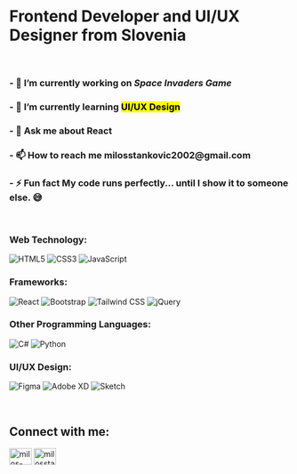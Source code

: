 <h1 align="left">Frontend Developer and UI/UX Designer from Slovenia</h1>

<br>

<h3>- 🔭 I’m currently working on <em>Space Invaders Game</em></h3>
<h3>- 🌱 I’m currently learning <mark>UI/UX Design</mark></h3>
<h3>- 💬 Ask me about React</h3>
<h3>- 📫 How to reach me milosstankovic2002@gmail.com</h3>
<h3>- ⚡ Fun fact My code runs perfectly... until I show it to someone else. 😅</h3>

<br>

### Web Technology:
![HTML5](https://img.shields.io/badge/html5-%23E34F26.svg?style=for-the-badge&logo=html5&logoColor=white) ![CSS3](https://img.shields.io/badge/css3-%231572B6.svg?style=for-the-badge&logo=css3&logoColor=white) ![JavaScript](https://img.shields.io/badge/JavaScript-F7DF1E?style=for-the-badge&logo=javascript&logoColor=black) 

### Frameworks:
![React](https://img.shields.io/badge/React-20232A?style=for-the-badge&logo=react&logoColor=61DAFB) ![Bootstrap](https://img.shields.io/badge/Bootstrap-563D7C?style=for-the-badge&logo=bootstrap&logoColor=white) ![Tailwind CSS](https://img.shields.io/badge/Tailwind_CSS-38B2AC?style=for-the-badge&logo=tailwind-css&logoColor=white) ![jQuery](https://img.shields.io/badge/jQuery-0769AD?style=for-the-badge&logo=jquery&logoColor=white)

### Other Programming Languages:
![C#](https://img.shields.io/badge/C%23-239120?style=for-the-badge&logo=c-sharp&logoColor=white) ![Python](https://img.shields.io/badge/Python-3776AB?style=for-the-badge&logo=python&logoColor=white)

### UI/UX Design:
![Figma](https://img.shields.io/badge/Figma-F24E1E?style=for-the-badge&logo=figma&logoColor=white) ![Adobe XD](https://img.shields.io/badge/Adobe%20XD-470137?style=for-the-badge&logo=Adobe%20XD&logoColor=#FF61F6) ![Sketch](https://img.shields.io/badge/Sketch-FFB387?style=for-the-badge&logo=sketch&logoColor=black)

<br>

## Connect with me:
<p align="left">
<a href="https://linkedin.com/in/milos-stankovic25" target="blank"><img align="center" src="https://raw.githubusercontent.com/rahuldkjain/github-profile-readme-generator/master/src/images/icons/Social/linked-in-alt.svg" alt="milos-stankovic25" height="30" width="40" /></a>
<a href="https://www.behance.net/milosstankovic9" target="blank"><img align="center" src="https://raw.githubusercontent.com/rahuldkjain/github-profile-readme-generator/master/src/images/icons/Social/behance.svg" alt="milosstankovic9" height="30" width="40" /></a>
</p>
